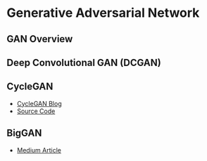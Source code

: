 
# Generative Adversarial Network

## GAN Overview

## Deep Convolutional GAN (DCGAN)

## CycleGAN

  * [CycleGAN Blog](https://hardikbansal.github.io/CycleGANBlog/)
  * [Source Code](https://github.com/junyanz/CycleGAN)

## BigGAN

  * [Medium Article](https://medium.com/syncedreview/biggan-a-new-state-of-the-art-in-image-synthesis-cf2ec5694024)
